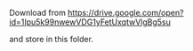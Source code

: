 Download from https://drive.google.com/open?id=1Ipu5k99nwewVDG1yFetUxqtwVlgBg5su

and store in this folder.
